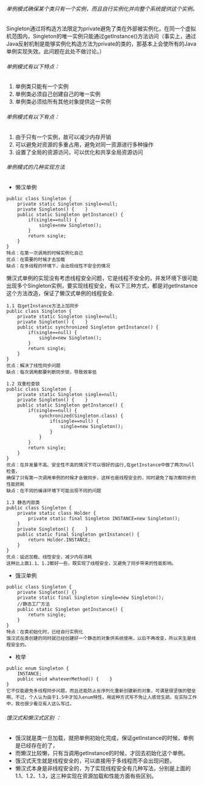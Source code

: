 ###### 单例模式确保某个类只有一个实例，而且自行实例化并向整个系统提供这个实例。
Singleton通过将构造方法限定为private避免了类在外部被实例化，在同一个虚拟机范围内，Singleton的唯一实例只能通过getInstance()方法访问（事实上，通过Java反射机制是能够实例化构造方法为private的类的，那基本上会使所有的Java单例实现失效。此问题在此处不做讨论。）

###### 单例模式有以下特点：
1. 单例类只能有一个实例
2. 单例类必须自己创建自己的唯一实例
3. 单例类必须给所有其他对象提供这一实例

###### 单例模式有以下有点：
1. 由于只有一个实例，故可以减少内存开销
2. 可以避免对资源的多重占用，避免对同一资源进行多种操作
3. 设置了全局的资源访问，可以优化和共享全局资源访问

###### 单例模式的几种实现方法
* 懒汉单例
```
public class Singleton {
    private static Singleton single=null;
    private Singleton() {    }
    public static Singleton getInstance() {
        if(single==null) {
            single=new Singleton();
        }
        return single;
    }
}
特点：在第一次调用的时候实例化自己
优点：在需要的时候才去加载
缺点：在多线程的环境下，会出现线性不安全的情况
```
懒汉式单例的实现没有考虑线程安全问题，它是线程不安全的，并发环境下很可能出现多个Singleton实例，要实现线程安全，有以下三种方式，都是对getInstance这个方法改造，保证了懒汉式单例的线程安全.

```
1.1 在getInstance方法上加同步
public class Singleton {
    private static Singleton single=null;
    private Singleton() {    }
    public static synchronized Singleton getInstance() {
        if(single==null) {
            single=new Singleton();
        }
        return single;
    }
}
优点：解决了线性同步问题
缺点：每次调用都要判断同步锁，导致效率低
```
```
1.2 双重检查锁
public class Singleton {
    private static Singleton single=null;
    private Singleton() {    }
    public static Singleton getInstance() {
        if(single==null) {
            synchronized(Singleton.class) {
                if(single==null) {
                    single=new Singleton();
                }
            }
        }
        return single;
    }
}
优点：在并发量不高、安全性不高的情况下可以很好的运行,在getInstance中做了两次null检查，
确保了只有第一次调用单例的时候才会做同步，这样也是线程安全的，同时避免了每次都同步的性能损耗
缺点：在不同的编译环境下可能出现不同的问题
```
```
1.3 静态内部类
public class Singleton {
    private static class Holder {
        private static final Singleton INSTANCE=new Singleton();
    }
    private Singleton() {    }
    public static final Singleton getInstance() {
        return Holder.INSTANCE;
    }
}
优点：延迟加载、线性安全、减少内存消耗
这种比上面1.1、1.2都好一些，既实现了线程安全，又避免了同步带来的性能影响。
```

* 饿汉单例
```
public class Singleton {
    private Singleton() {}
    private static final Singleton single=new Singleton();
    //静态工厂方法
    public static Singleton getInstance() {
        return single;
    }
}
特点：在类初始化时，已经自行实例化
饿汉式在类创建的同时就已经创建好一个静态的对象供系统使用，以后不再改变，所以天生是线程安全的。
```

* 枚举
```
public enum Singleton {
    INSTANCE;
    public void whateverMethod() {    }
}
它不仅能避免多线程同步问题，而且还能防止反序列化重新创建新的对象，可谓是很坚强的壁垒啊，不过，个人认为由于1.5中才加入enum特性，用这种方式写不免让人感觉生疏，在实际工作中，我也很少看见有人这么写过。
```

###### 饿汉式和懒汉式区别 ：
* 饿汉就是类一旦加载，就把单例初始化完成，保证getInstance的时候，单例是已经存在的了，
* 而懒汉比较懒，只有当调用getInstance的时候，才回去初始化这个单例。
* 饿汉式天生就是线程安全的，可以直接用于多线程而不会出现问题，
* 懒汉式本身是非线程安全的，为了实现线程安全有几种写法，分别是上面的1.1、1.2、1.3，这三种实现在资源加载和性能方面有些区别。